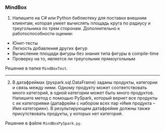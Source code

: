 ### MindBox
1. Напишите на C# или Python библиотеку для поставки внешним клиентам, которая умеет вычислять площадь круга по радиусу и треугольника по трем сторонам. Дополнительно к работоспособности оценим:
  - Юнит-тесты
  - Легкость добавления других фигур
  - Вычисление площади фигуры без знания типа фигуры в compile-time
  - Проверку на то, является ли треугольник прямоугольным


  Решение в папке ```MindBoxTest```.

---
2. В датафреймах (pyspark.sql.DataFrame) заданы продукты, категории и связь между ними. Одному продукту может соответствовать много категорий, в одной категории может быть много продуктов. Напишите метод с помощью PySpark, который вернет все продукты с их категориями (датафрейм с набором всех пар «Имя продукта – Имя категории»). В результирующем датафрейме должны также присутствовать продукты, у которых нет категорий.

   
  Решение в файле ```MindBoxPySpark.py```.
